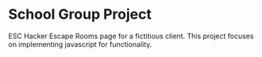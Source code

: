 # School Group Project

ESC Hacker Escape Rooms page for a fictitious client.
This project focuses on implementing javascript for functionality.
